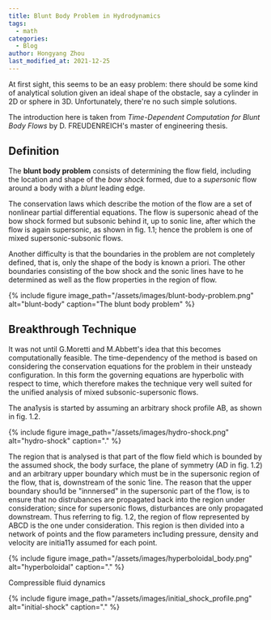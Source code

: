 ```yaml
---
title: Blunt Body Problem in Hydrodynamics
tags:
  - math
categories:
  - Blog
author: Hongyang Zhou
last_modified_at: 2021-12-25
---
```


At first sight, this seems to be an easy problem: there should be some kind of analytical solution given an ideal shape of the obstacle, say a cylinder in 2D or sphere in 3D. Unfortunately, there're no such simple solutions.

The introduction here is taken from *Time-Dependent Computation for Blunt Body Flows* by D. FREUDENREICH's master of engineering thesis.

## Definition

The **blunt body problem** consists of determining the flow field, including the location and shape of the *bow shock* formed, due to a *supersonic* flow around a body with a *blunt* leading edge.

The conservation laws which describe the motion of the flow are a set of nonlinear partial differential equations. The flow is supersonic ahead of the bow shock formed but subsonic behind it, up to sonic line, after which the flow is again supersonic, as shown in fig. 1.1; hence the problem is one of mixed supersonic-subsonic flows.

Another difficulty is that the boundaries in the problem are not completely defined, that is, only the shape of the body is known a priori. The other boundaries consisting of the bow shock and the sonic lines have to he determined as weIl as the flow properties in the region of flow.

{% include figure image_path="/assets/images/blunt-body-problem.png" alt="blunt-body" caption="The blunt body problem" %}

## Breakthrough Technique

It was not until G.Moretti and M.Abbett's idea that this becomes computationally feasible. The time-dependency of the method is based on considering the conservation equations for the problem in their unsteady configuration. In this form the governing equations are hyperbolic with respect to time, which therefore makes the technique very well suited for the unified analysis of mixed subsonic-supersonic flows.

The ana1ysis is started by assuming an arbitrary shock profile AB, as shown in fig. 1.2.

{% include figure image_path="/assets/images/hydro-shock.png" alt="hydro-shock" caption="." %}

The region that is analysed is that part of the flow field which is bounded by the assumed shock, the body surface, the plane of symmetry (AD in fig. 1.2) and an arbitrary upper boundary which must be in the supersonic region of the flow, that is, downstream of the sonic 1ine. The reason that the upper boundary shou1d be "innnersed" in the supersonic part of the f1ow, is to ensure that no distrubances are propagated back into the region under consideration; since for supersonic flows, disturbances are only propagated downstream. Thus referring to fig. 1.2, the region of flow represented by ABCD is the one under consideration.
This region is then divided into a network of points and the flow parameters inc1uding pressure, density and velocity are initia11y assumed for each point.

{% include figure image_path="/assets/images/hyperboloidal_body.png" alt="hyperboloidal" caption="." %}

Compressible fluid dynamics



{% include figure image_path="/assets/images/initial_shock_profile.png" alt="initial-shock" caption="." %}